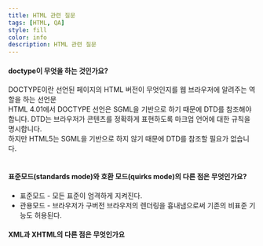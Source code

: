 ```yaml
---
title: HTML 관련 질문
tags: [HTML, QA]
style: fill
color: info
description: HTML 관련 질문
---
```


#### doctype이 무엇을 하는 것인가요?  
DOCTYPE이란 선언된 페이지의 HTML 버전이 무엇인지를 웹 브라우저에 알려주는 역할을 하는 선언문  
HTML 4.01에서 DOCTYPE 선언은 SGML을 기반으로 하기 때문에 DTD를 참조해야 합니다. DTD는 브라우저가 콘텐츠를 정확하게 표현하도록 마크업 언어에 대한 규칙을 명시합니다.  
하지만 HTML5는 SGML을 기반으로 하지 않기 때문에 DTD를 참조할 필요가 없습니다.  
<br>

#### 표준모드(standards mode)와 호환 모드(quirks mode)의 다른 점은 무엇인가요?  
- 표준모드 - 모든 표준이 엄격하게 지켜진다.  
- 관용모드 - 브라우저가 구버전 브라우저의 렌더링을 흉내냄으로써 기존의 비표준 기능도 허용된다.  


#### XML과 XHTML의 다른 점은 무엇인가요  

